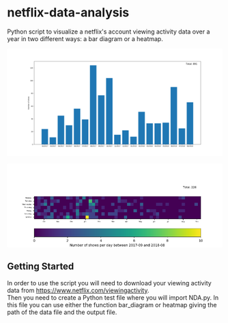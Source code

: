 # netflix-data-analysis

Python script to visualize a netflix's account viewing activity data over a year in two different ways: a bar diagram or a heatmap.

![](Bar.png)

![](Heatmap.png)


## Getting Started

In order to use the script you will need to download your viewing activity data from https://www.netflix.com/viewingactivity. \
Then you need to create a Python test file where you will import NDA.py. In this file you can use either the function bar_diagram
or heatmap giving the path of the data file and the output file.
